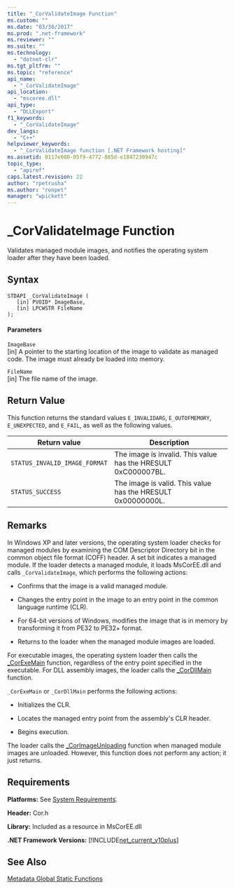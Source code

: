 ```yaml
---
title: "_CorValidateImage Function"
ms.custom: ""
ms.date: "03/30/2017"
ms.prod: ".net-framework"
ms.reviewer: ""
ms.suite: ""
ms.technology: 
  - "dotnet-clr"
ms.tgt_pltfrm: ""
ms.topic: "reference"
api_name: 
  - "_CorValidateImage"
api_location: 
  - "mscoree.dll"
api_type: 
  - "DLLExport"
f1_keywords: 
  - "_CorValidateImage"
dev_langs: 
  - "C++"
helpviewer_keywords: 
  - "_CorValidateImage function [.NET Framework hosting]"
ms.assetid: 0117e080-05f9-4772-885d-e1847230947c
topic_type: 
  - "apiref"
caps.latest.revision: 22
author: "rpetrusha"
ms.author: "ronpet"
manager: "wpickett"
---
```

# _CorValidateImage Function
Validates managed module images, and notifies the operating system loader after they have been loaded.  
  
## Syntax  
  
```  
STDAPI _CorValidateImage (   
   [in] PVOID* ImageBase,  
   [in] LPCWSTR FileName  
);  
```  
  
#### Parameters  
 `ImageBase`  
 [in] A pointer to the starting location of the image to validate as managed code. The image must already be loaded into memory.  
  
 `FileName`  
 [in] The file name of the image.  
  
## Return Value  
 This function returns the standard values `E_INVALIDARG`, `E_OUTOFMEMORY`, `E_UNEXPECTED`, and `E_FAIL`, as well as the following values.  
  
|Return value|Description|  
|------------------|-----------------|  
|`STATUS_INVALID_IMAGE_FORMAT`|The image is invalid. This value has the HRESULT 0xC000007BL.|  
|`STATUS_SUCCESS`|The image is valid. This value has the HRESULT 0x00000000L.|  
  
## Remarks  
 In Windows XP and later versions, the operating system loader checks for managed modules by examining the COM Descriptor Directory bit in the common object file format (COFF) header. A set bit indicates a managed module. If the loader detects a managed module, it loads MsCorEE.dll and calls `_CorValidateImage`, which performs the following actions:  
  
-   Confirms that the image is a valid managed module.  
  
-   Changes the entry point in the image to an entry point in the common language runtime (CLR).  
  
-   For 64-bit versions of Windows, modifies the image that is in memory by transforming it from PE32 to PE32+ format.  
  
-   Returns to the loader when the managed module images are loaded.  
  
 For executable images, the operating system loader then calls the [_CorExeMain](../../../../docs/framework/unmanaged-api/hosting/corexemain-function.md) function, regardless of the entry point specified in the executable. For DLL assembly images, the loader calls the [_CorDllMain](../../../../docs/framework/unmanaged-api/hosting/cordllmain-function.md) function.  
  
 `_CorExeMain` or `_CorDllMain` performs the following actions:  
  
-   Initializes the CLR.  
  
-   Locates the managed entry point from the assembly's CLR header.  
  
-   Begins execution.  
  
 The loader calls the [_CorImageUnloading](../../../../docs/framework/unmanaged-api/hosting/corimageunloading-function.md) function when managed module images are unloaded. However, this function does not perform any action; it just returns.  
  
## Requirements  
 **Platforms:** See [System Requirements](../../../../docs/framework/get-started/system-requirements.md).  
  
 **Header:** Cor.h  
  
 **Library:** Included as a resource in MsCorEE.dll  
  
 **.NET Framework Versions:** [!INCLUDE[net_current_v10plus](../../../../includes/net-current-v10plus-md.md)]  
  
## See Also  
 [Metadata Global Static Functions](../../../../docs/framework/unmanaged-api/metadata/metadata-global-static-functions.md)
